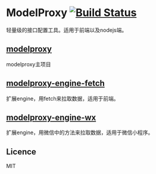 # ModelProxy [![Build Status](https://travis-ci.org/nick121212/modelproxy.svg?branch=master)](https://travis-ci.org/nick121212/modelproxy)

轻量级的接口配置工具。适用于前端以及nodejs端。

## [modelproxy](./packages/modelproxy/README.md)

modelproxy主项目

## [modelproxy-engine-fetch](./packages/modelproxy-engine-fetch/readme.md)

扩展engine，用fetch来拉取数据，适用于前端。

## [modelproxy-engine-wx](./packages/modelproxy-engine-wx/readme.md)

扩展engine，用微信中的方法来拉取数据，适用于微信小程序。

## Licence

MIT
